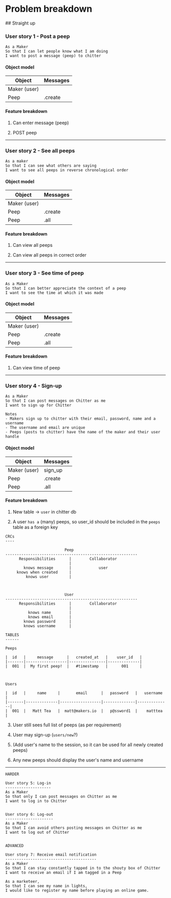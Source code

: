 # Problem breakdown

## Straight up

### User story 1 - Post a peep

```
As a Maker
So that I can let people know what I am doing  
I want to post a message (peep) to chitter
```


#### Object model

Object | Messages
--------------- | --------------------
Maker (user) | 
Peep | .create


#### Feature breakdown

1. Can enter message (peep)

2. POST peep


------

### User story 2 - See all peeps

```
As a maker
So that I can see what others are saying  
I want to see all peeps in reverse chronological order
```


#### Object model

Object | Messages
--------------- | --------------------
Maker (user) | 
Peep | .create
Peep | .all


#### Feature breakdown

1. Can view all peeps

2. Can view all peeps in correct order


------

### User story 3 - See time of peep

```
As a Maker
So that I can better appreciate the context of a peep
I want to see the time at which it was made
``` 


#### Object model

Object | Messages
--------------- | --------------------
Maker (user) | 
Peep | .create
Peep | .all


#### Feature breakdown

1. Can view time of peep


------

### User story 4 - Sign-up

```
As a Maker
So that I can post messages on Chitter as me
I want to sign up for Chitter

Notes
- Makers sign up to chitter with their email, password, name and a username
- The username and email are unique
- Peeps (posts to chitter) have the name of the maker and their user handle
```


#### Object model

Object | Messages
--------------- | --------------------
Maker (user) | sign_up
Peep | .create
Peep | .all


#### Feature breakdown

1. New table -> `user` in chitter db

2. A user `has a` (many) peeps, so user_id should be included in the `peeps` table as a foreign key

```
CRCs
----

                          Peep
----------------------------------------------------------
      Responsibilities      |        Collaborator
                            |
        knows message       |            user
     knows when created     |
         knows user         |
     


                          User
----------------------------------------------------------
      Responsibilities      |        Collaborator
                            |
          knows name        |
          knows email       |
        knows password      |
        knows username      |

TABLES
------

Peeps

|  id   |     message      |   created_at   |    user_id   |
|-------|------------------|----------------|--------------|
|  001  |  My first peep!  |   #timestamp   |      001     |



Users

|  id   |     name     |       email      |   password   |   username   |
|-------|--------------|------------------|--------------|--------------|
|  001  |   Matt Tea   |  matt@makers.io  |   p@ssword1  |    matttea   |

```

3. User still sees full list of peeps (as per requirement)

4. User may sign-up (`users/new`?)

5. (Add user's name to the session, so it can be used for all newly created peeps)

6. Any new peeps should display the user's name and username


------


```
HARDER

User story 5: Log-in
--------------------
As a Maker
So that only I can post messages on Chitter as me
I want to log in to Chitter


User story 6: Log-out
---------------------
As a Maker
So that I can avoid others posting messages on Chitter as me
I want to log out of Chitter


ADVANCED

User story 7: Receive email notification
----------------------------------------
As a Maker
So that I can stay constantly tapped in to the shouty box of Chitter
I want to receive an email if I am tagged in a Peep
```

```
As a marketeer,
So that I can see my name in lights,
I would like to register my name before playing an online game.
```

